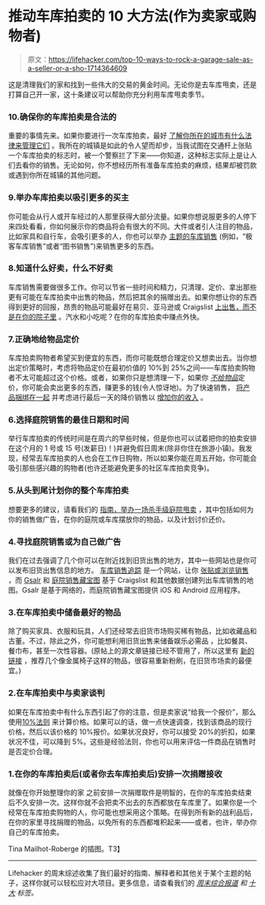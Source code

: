 # 推动车库拍卖的 10 大方法(作为卖家或购物者)

> 原文：<https://lifehacker.com/top-10-ways-to-rock-a-garage-sale-as-a-seller-or-a-sho-1714364609>

这是清理我们的家和找到一些伟大的交易的黄金时间。无论你是去车库甩卖，还是打算自己开一家，这十条建议可以帮助你充分利用车库甩卖季节。



### 10.确保你的车库拍卖是合法的

重要的事情先来。如果你要进行一次车库拍卖，最好 [了解你所在的城市有什么法律来管理它们](http://lifehacker.com/check-local-laws-to-keep-your-garage-sale-legal-1591435996) 。我所在的城镇是如此的令人望而却步，当我试图在交通杆上张贴一个车库拍卖的标志时，被一个警察拦了下来——你知道，这种标志实际上是让人们去看你的销售。无论如何，你不想经历所有准备车库拍卖的麻烦，结果却被罚款或遇到你所在城镇的其他问题。

### 9.举办车库拍卖以吸引更多的买主

你可能会从行人或开车经过的人那里获得大部分流量。如果你想说服更多的人停下来四处看看，你如何展示你的商品将会有很大的不同。大件或者引人注目的物品，比如家具和自行车，会吸引更多的人，你也可以举办 [主题的车库销售](http://twocents.lifehacker.com/sell-more-stuff-at-your-garage-sale-by-giving-it-a-gimm-1711131284) (例如，“极客车库销售”或者“图书销售”)来销售更多的东西。

### 8.知道什么好卖，什么不好卖

车库销售需要做很多工作。你可以节省一些时间和精力，只清理、定价、拿出那些更有可能在车库拍卖中出售的物品，然后把其余的捐赠出去。如果你想让你的东西得到更好的回报，昂贵的物品可能最好在易贝、亚马逊或 Craigslist [上出售，而不是在你的院子里](http://lifehacker.com/where-you-should-sell-your-stuff-based-on-how-much-its-5821122) 。汽水和小吃呢？在你的车库拍卖中赚点外快。

### 7.正确地给物品定价

车库拍卖购物者希望买到便宜的东西，而你可能既想合理定价又想卖出去。当你想出定价策略时，考虑将物品定价在最初价值的 10%到 25%之间——车库拍卖购物者不太可能超过这个价格。或者，如果你只是想清理一下，如果你 [*不给物品*](http://twocents.lifehacker.com/make-more-money-at-garage-sales-by-not-pricing-items-1623075149)定价，你可能会卖出更多的东西，赚更多的钱(令人惊讶地)。为了快速销售， [将产品捆绑在一起](http://lifehacker.com/bundle-products-together-for-a-quick-sale-5832239) 并考虑进行最后一天的降价销售以 [增加你的收入](http://lifehacker.com/make-more-money-from-your-yard-sales-with-a-price-drop-532356029) 。

### 6.选择庭院销售的最佳日期和时间

举行车库拍卖的传统时间是在周六的早些时候，但是你也可以试着把你的拍卖安排在这个月的 1 号或 15 号(发薪日)！)并避免假日周末(除非你住在旅游小镇)。我发现，经常去车库拍卖的人也会在工作日购物，所以如果你能在周五开始，你可能会吸引那些感兴趣的购物者(也许还能避免更多的社区车库拍卖竞争)。

### 5.从头到尾计划你的整个车库拍卖

想要更多的建议，请看我们的 [指南，举办一场杀手级庭院甩卖](http://lifehacker.com/how-to-throw-a-killer-yard-sale-5894794) ，其中包括如何为你的销售做广告，在你的庭院或车库摆放你的物品，以及计划讨价还价。

### 4.寻找庭院销售或为自己做广告

我们在过去强调了几个你可以在附近找到旧货出售的地方，其中一些网站也是你可以发布旧货出售信息的地方。 [车库销售追踪](http://www.garagesalestracker.com/) 是一个网站，让你 [张贴或浏览销售](http://lifehacker.com/garage-sales-tracker-sorts-and-maps-garage-sales-for-ea-30901342) ，而 [Gsalr](http://lifehacker.com/gsalr-finds-garage-sales-and-plans-an-effective-route-5327840) 和 [庭院销售藏宝图](http://lifehacker.com/yard-sale-treasure-map-plots-out-your-weekend-plunderin-5207604) 基于 Craigslist 和其他数据创建列出车库销售的地图。Gsalr 是基于网络的，而庭院销售藏宝图提供 iOS 和 Android 应用程序。

### 3.在车库拍卖中储备最好的物品

除了购买家具、衣服和玩具，人们还经常去旧货市场购买稀有物品，比如收藏品和古董。不过，除此之外，你可能想利用旧货出售来储备娱乐必需品 ，比如餐具、餐巾布，甚至一次性容器。(原帖上的源文章链接已经不管用了，所以这里有 [新的链接](http://www.likemerchantships.com/2009/06/10-yard-sale-entertaining-essentials.html) ，推荐几个像金属椅子这样的物品，很容易重新粉刷，在旧货市场卖的最便宜。)

### 2.在车库拍卖中与卖家谈判

如果在车库拍卖中有什么东西引起了你的注意，但是卖家说“给我一个报价”，那么使用[10%法则](http://lifehacker.com/use-the-10-rule-to-negotiate-at-yard-sales-1564789427) 来计算价格。如果可以的话，做一点快速调查，找到该商品的现行价格，然后以该价格的 10%报价。如果状况良好，你可以接受 20%的折扣，如果状况不佳，可以降到 5%。这些是经验法则，你也可以用来评估一件商品在销售时是否定价合理。

### 1.在你的车库拍卖后(或者你去车库拍卖后)安排一次捐赠接收

就像在你开始整理你的家 之前安排一次捐赠取件是明智的，在你的车库拍卖结束后不久安排一次。这样你就不会把卖不出去的东西都放在车库里了。如果你是一个经常在车库拍卖购物的人，你可能也想采用这个策略。在得到所有新的战利品后，在你的家里寻找捐赠的物品，以免所有的东西都堆积起来——或者，也许，举办你自己的车库拍卖。

Tina Mailhot-Roberge 的插图。T3】

* * *

Lifehacker 的周末综述收集了我们最好的指南、解释者和其他关于某个主题的帖子，这样你就可以轻松应对大项目。更多信息，请查看我们的 [*周末综合报道*](http://lifehacker.com/tag/weekend-roundup) *和* [*十大*](http://lifehacker.com/tag/lifehacker-top-10) *标签。*